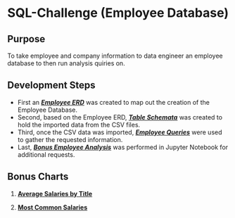 # SQL-Challenge (Employee Database)

## Purpose
To take employee and company information to data engineer an employee database to then run analysis quiries on.

## Development Steps
- First an **_[Employee ERD](https://github.com/WayneJ2/sql-challenge/blob/main/Employee_ERD.PNG)_** was created to map out the creation of the Employee Database.
- Second, based on the Employee ERD, **_[Table Schemata](https://github.com/WayneJ2/sql-challenge/blob/main/Employee_sql_schemata.sql)_** was created to hold the imported data from the CSV files.
- Third, once the CSV data was imported, **_[Employee Queries](https://github.com/WayneJ2/sql-challenge/blob/main/Employee_sql_queries.sql)_** were used to gather the requested information.
- Last, **_[Bonus Employee Analysis](https://github.com/WayneJ2/sql-challenge/blob/main/SQL-Challenge_bonus.ipynb)_** was performed in Jupyter Notebook for additional requests.

## Bonus Charts
1. **[Average Salaries by Title](https://github.com/WayneJ2/sql-challenge/blob/main/Avg_Salaries.png)**

2. **[Most Common Salaries](https://github.com/WayneJ2/sql-challenge/blob/main/Common_Salaries.png)**
